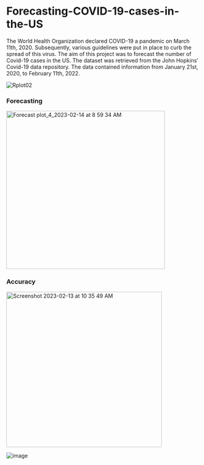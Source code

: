 # Forecasting-COVID-19-cases-in-the-US

The World Health Organization declared COVID-19 a pandemic on March 11th, 2020. Subsequently, various guidelines were put in place to curb the spread of this virus. The aim of this project was to forecast the number of Covid-19 cases in the US. The dataset was retrieved from the John Hopkins’ Covid-19 data repository. The data contained information from January 21st, 2020, to February 11th, 2022.




![Rplot02](https://user-images.githubusercontent.com/65930304/153794846-1c0e1ee3-688c-4a62-a0cb-743ccd7ec77e.png)




### Forecasting

<img width="416" alt="Forecast plot_4_2023-02-14 at 8 59 34 AM" src="https://user-images.githubusercontent.com/65930304/218759957-1758c7c5-281b-46e7-b63c-b98cbc71a00b.png">



### Accuracy

<img width="408" alt="Screenshot 2023-02-13 at 10 35 49 AM" src="https://user-images.githubusercontent.com/65930304/218502067-4a3fe861-c082-4f5a-9153-951fe781f891.png">




![image](https://user-images.githubusercontent.com/65930304/218757293-1ab81d43-2744-445e-8dc5-a0089094233b.png)


